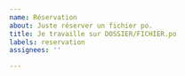 ```yaml
---
name: Réservation
about: Juste réserver un fichier po.
title: Je travaille sur DOSSIER/FICHIER.po
labels: reservation
assignees: ''

---
```


<!---
Attention, une réservation n'est effective qu'un mois, renouvelez-la si nécessaire en commentant dessus.
-->

